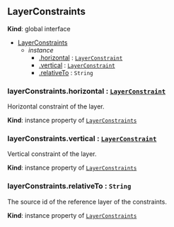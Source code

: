 ## LayerConstraints
**Kind**: global interface

<a name="LayerConstraints"></a>
* [LayerConstraints](#LayerConstraints)
    * _instance_
        * [.horizontal](#LayerConstraints+horizontal) : [<code>LayerConstraint</code>](#LayerConstraint)
        * [.vertical](#LayerConstraints+vertical) : [<code>LayerConstraint</code>](#LayerConstraint)
        * [.relativeTo](#LayerConstraints+relativeTo) : <code>String</code>        

<a name="LayerConstraints+horizontal"></a>
### layerConstraints.horizontal : [<code>LayerConstraint</code>](layerConstraint.md)
Horizontal constraint of the layer.

**Kind**: instance property of [<code>LayerConstraints</code>](#LayerConstraints)

<a name="LayerConstraints+vertical"></a>
### layerConstraints.vertical : [<code>LayerConstraint</code>](layerConstraint.md)
Vertical constraint of the layer.

**Kind**: instance property of [<code>LayerConstraints</code>](#LayerConstraints)

<a name="Layout+relativeTo"></a>
### layerConstraints.relativeTo : <code>String</code>
The source id of the reference layer of the constraints.

**Kind**: instance property of [<code>LayerConstraints</code>](#LayerConstraints)
